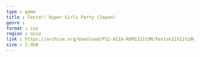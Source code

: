 ```yaml
---
type : game
title : Festa!! Hyper Girls Party (Japan)
genre : 
format : iso
region : asia
link : https://archive.org/download/PS2-ASIA-ROMS321COM/Festa%21%21%20Hyper%20Girls%20Party%20%28Japan%29.7z
size : 2.9GB
---
```

